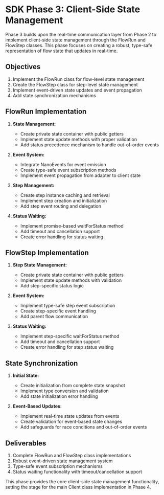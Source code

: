 # SDK Phase 3: Client-Side State Management

Phase 3 builds upon the real-time communication layer from Phase 2 to implement client-side state management through the FlowRun and FlowStep classes. This phase focuses on creating a robust, type-safe representation of flow state that updates in real-time.

## Objectives

1. Implement the FlowRun class for flow-level state management
2. Create the FlowStep class for step-level state management
3. Implement event-driven state updates and event propagation
4. Add state synchronization mechanisms

## FlowRun Implementation

1. **State Management:**
   - Create private state container with public getters
   - Implement state update methods with proper validation
   - Add status precedence mechanism to handle out-of-order events

2. **Event System:**
   - Integrate NanoEvents for event emission
   - Create type-safe event subscription methods
   - Implement event propagation from adapter to client state

3. **Step Management:**
   - Create step instance caching and retrieval
   - Implement step creation and initialization
   - Add step event routing and delegation

4. **Status Waiting:**
   - Implement promise-based waitForStatus method
   - Add timeout and cancellation support
   - Create error handling for status waiting

## FlowStep Implementation

1. **Step State Management:**
   - Create private state container with public getters
   - Implement state update methods with validation
   - Add step-specific status logic

2. **Event System:**
   - Implement type-safe step event subscription
   - Create step-specific event handling
   - Add parent flow communication

3. **Status Waiting:**
   - Implement step-specific waitForStatus method
   - Add timeout and cancellation support
   - Create error handling for step status waiting

## State Synchronization

1. **Initial State:**
   - Create initialization from complete state snapshot
   - Implement type conversion and validation
   - Add state initialization error handling

2. **Event-Based Updates:**
   - Implement real-time state updates from events
   - Create validation for event-based state changes
   - Add safeguards for race conditions and out-of-order events

## Deliverables

1. Complete FlowRun and FlowStep class implementations
2. Robust event-driven state management system
3. Type-safe event subscription mechanisms
4. Status waiting functionality with timeout/cancellation support

This phase provides the core client-side state management functionality, setting the stage for the main Client class implementation in Phase 4.